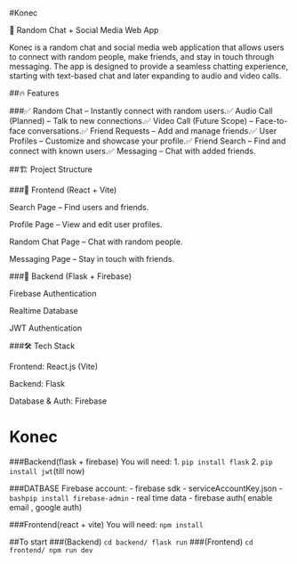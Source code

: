 #Konec

🚀 Random Chat + Social Media Web App

Konec is a random chat and social media web application that allows users to connect with random people, make friends, and stay in touch through messaging. The app is designed to provide a seamless chatting experience, starting with text-based chat and later expanding to audio and video calls.

##🔥 Features

###✅ Random Chat – Instantly connect with random users.✅ Audio Call (Planned) – Talk to new connections.✅ Video Call (Future Scope) – Face-to-face conversations.✅ Friend Requests – Add and manage friends.✅ User Profiles – Customize and showcase your profile.✅ Friend Search – Find and connect with known users.✅ Messaging – Chat with added friends.

##🏗️ Project Structure

###📌 Frontend (React + Vite)

Search Page – Find users and friends.

Profile Page – View and edit user profiles.

Random Chat Page – Chat with random people.

Messaging Page – Stay in touch with friends.

###📌 Backend (Flask + Firebase)

Firebase Authentication

Realtime Database

JWT Authentication

###🛠️ Tech Stack

Frontend: React.js (Vite)

Backend: Flask

Database & Auth: Firebase



# Konec
###Backend(flask + firebase)
    You will need:
    1. 
    ```
    pip install flask
    ```
    2. 
    ```
    pip install jwt
    ```(till now)
    
   ###DATBASE
   Firebase account:
        - firebase sdk
        - serviceAccountKey.json
        - 
        ```bashpip install firebase-admin```
        - real time data
        - firebase auth( enable email , google auth)

 ###Frontend(react + vite)
    You will need:
     ```
     npm install
     ```

 ##To start
 ###(Backend)
    ```
    cd backend/
    flask run
        ```
###(Frontend)
    ```cd frontend/
        npm run dev```
